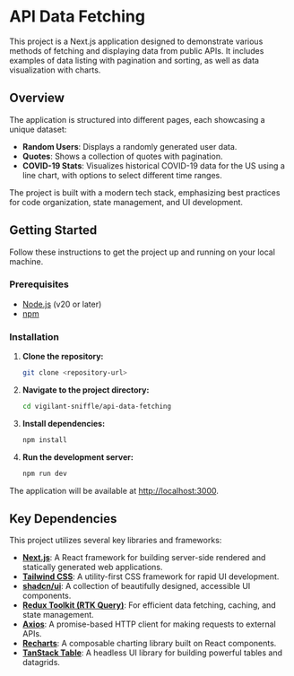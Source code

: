 # API Data Fetching

This project is a Next.js application designed to demonstrate various methods of fetching and displaying data from public APIs. It includes examples of data listing with pagination and sorting, as well as data visualization with charts.

## Overview

The application is structured into different pages, each showcasing a unique dataset:

- **Random Users**: Displays a randomly generated user data.
- **Quotes**: Shows a collection of quotes with pagination.
- **COVID-19 Stats**: Visualizes historical COVID-19 data for the US using a line chart, with options to select different time ranges.

The project is built with a modern tech stack, emphasizing best practices for code organization, state management, and UI development.

## Getting Started

Follow these instructions to get the project up and running on your local machine.

### Prerequisites

- [Node.js](https://nodejs.org/en/) (v20 or later)
- [npm](https://www.npmjs.com/)

### Installation

1.  **Clone the repository:**

    ```bash
    git clone <repository-url>
    ```

2.  **Navigate to the project directory:**

    ```bash
    cd vigilant-sniffle/api-data-fetching
    ```

3.  **Install dependencies:**

    ```bash
    npm install
    ```

4.  **Run the development server:**
    ```bash
    npm run dev
    ```

The application will be available at [http://localhost:3000](http://localhost:3000).

## Key Dependencies

This project utilizes several key libraries and frameworks:

- **[Next.js](https://nextjs.org/)**: A React framework for building server-side rendered and statically generated web applications.
- **[Tailwind CSS](https://tailwindcss.com/)**: A utility-first CSS framework for rapid UI development.
- **[shadcn/ui](https://ui.shadcn.com/)**: A collection of beautifully designed, accessible UI components.
- **[Redux Toolkit (RTK Query)](https://redux-toolkit.js.org/)**: For efficient data fetching, caching, and state management.
- **[Axios](https://axios-http.com/)**: A promise-based HTTP client for making requests to external APIs.
- **[Recharts](https://recharts.org/)**: A composable charting library built on React components.
- **[TanStack Table](https://tanstack.com/table/)**: A headless UI library for building powerful tables and datagrids.
